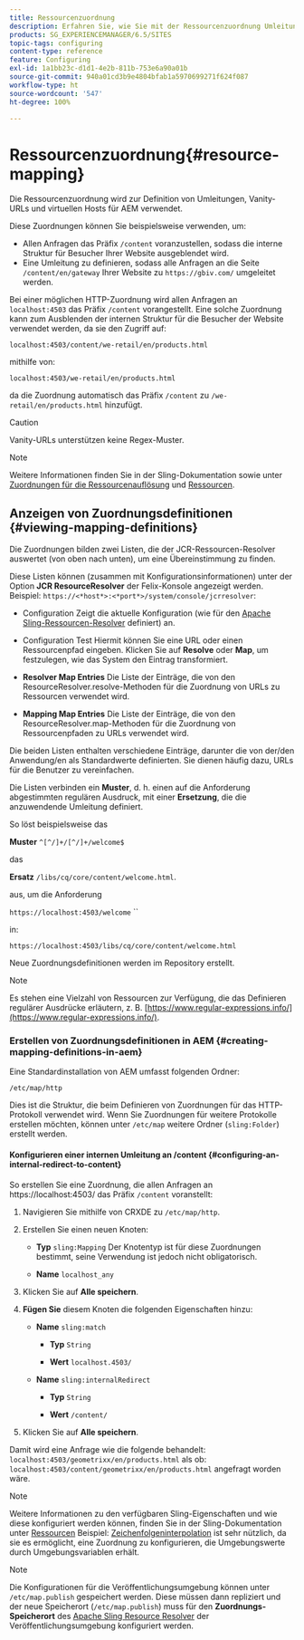 ```yaml
---
title: Ressourcenzuordnung
description: Erfahren Sie, wie Sie mit der Ressourcenzuordnung Umleitungen, Vanity-URLs und virtuelle Hosts für AEM definieren.
products: SG_EXPERIENCEMANAGER/6.5/SITES
topic-tags: configuring
content-type: reference
feature: Configuring
exl-id: 1a1bb23c-d1d1-4e2b-811b-753e6a90a01b
source-git-commit: 940a01cd3b9e4804bfab1a5970699271f624f087
workflow-type: ht
source-wordcount: '547'
ht-degree: 100%

---
```


# Ressourcenzuordnung{#resource-mapping}

Die Ressourcenzuordnung wird zur Definition von Umleitungen, Vanity-URLs und virtuellen Hosts für AEM verwendet.

Diese Zuordnungen können Sie beispielsweise verwenden, um:

* Allen Anfragen das Präfix `/content` voranzustellen, sodass die interne Struktur für Besucher Ihrer Website ausgeblendet wird.
* Eine Umleitung zu definieren, sodass alle Anfragen an die Seite `/content/en/gateway` Ihrer Website zu `https://gbiv.com/` umgeleitet werden.

Bei einer möglichen HTTP-Zuordnung wird allen Anfragen an `localhost:4503` das Präfix `/content` vorangestellt. Eine solche Zuordnung kann zum Ausblenden der internen Struktur für die Besucher der Website verwendet werden, da sie den Zugriff auf:

`localhost:4503/content/we-retail/en/products.html`

mithilfe von:

`localhost:4503/we-retail/en/products.html`

da die Zuordnung automatisch das Präfix `/content` zu `/we-retail/en/products.html` hinzufügt.

>[!CAUTION]
>
>Vanity-URLs unterstützen keine Regex-Muster.

>[!NOTE]
>
>Weitere Informationen finden Sie in der Sling-Dokumentation sowie unter [Zuordnungen für die Ressourcenauflösung](https://sling.apache.org/site/resources.html) und [Ressourcen](https://sling.apache.org/site/mappings-for-resource-resolution.html).

## Anzeigen von Zuordnungsdefinitionen {#viewing-mapping-definitions}

Die Zuordnungen bilden zwei Listen, die der JCR-Ressourcen-Resolver auswertet (von oben nach unten), um eine Übereinstimmung zu finden.

Diese Listen können (zusammen mit Konfigurationsinformationen) unter der Option **JCR ResourceResolver** der Felix-Konsole angezeigt werden. Beispiel: `https://<*host*>:<*port*>/system/console/jcrresolver`:

* Configuration
Zeigt die aktuelle Konfiguration (wie für den [Apache Sling-Ressourcen-Resolver](/help/overview/seo-and-url-management.md#etc-map) definiert) an.

* Configuration Test
Hiermit können Sie eine URL oder einen Ressourcenpfad eingeben. Klicken Sie auf **Resolve** oder **Map**, um festzulegen, wie das System den Eintrag transformiert.

* **Resolver Map Entries**
Die Liste der Einträge, die von den ResourceResolver.resolve-Methoden für die Zuordnung von URLs zu Ressourcen verwendet wird.

* **Mapping Map Entries**
Die Liste der Einträge, die von den ResourceResolver.map-Methoden für die Zuordnung von Ressourcenpfaden zu URLs verwendet wird.

Die beiden Listen enthalten verschiedene Einträge, darunter die von der/den Anwendung/en als Standardwerte definierten. Sie dienen häufig dazu, URLs für die Benutzer zu vereinfachen.

Die Listen verbinden ein **Muster**, d. h. einen auf die Anforderung abgestimmten regulären Ausdruck, mit einer **Ersetzung**, die die anzuwendende Umleitung definiert.

So löst beispielsweise das

**Muster** `^[^/]+/[^/]+/welcome$`

das

**Ersatz** `/libs/cq/core/content/welcome.html`.

aus, um die Anforderung

`https://localhost:4503/welcome` ``

in:

`https://localhost:4503/libs/cq/core/content/welcome.html`

Neue Zuordnungsdefinitionen werden im Repository erstellt.

>[!NOTE]
>
>Es stehen eine Vielzahl von Ressourcen zur Verfügung, die das Definieren regulärer Ausdrücke erläutern, z. B. [https://www.regular-expressions.info/](https://www.regular-expressions.info/).

### Erstellen von Zuordnungsdefinitionen in AEM {#creating-mapping-definitions-in-aem}

Eine Standardinstallation von AEM umfasst folgenden Ordner:

`/etc/map/http`

Dies ist die Struktur, die beim Definieren von Zuordnungen für das HTTP-Protokoll verwendet wird. Wenn Sie Zuordnungen für weitere Protokolle erstellen möchten, können unter `/etc/map` weitere Ordner (`sling:Folder`) erstellt werden.

#### Konfigurieren einer internen Umleitung an /content {#configuring-an-internal-redirect-to-content}

So erstellen Sie eine Zuordnung, die allen Anfragen an https://localhost:4503/ das Präfix `/content` voranstellt:

1. Navigieren Sie mithilfe von CRXDE zu `/etc/map/http`.

1. Erstellen Sie einen neuen Knoten:

   * **Typ** `sling:Mapping`
Der Knotentyp ist für diese Zuordnungen bestimmt, seine Verwendung ist jedoch nicht obligatorisch.

   * **Name** `localhost_any`

1. Klicken Sie auf **Alle speichern**.
1. **Fügen Sie** diesem Knoten die folgenden Eigenschaften hinzu:

   * **Name** `sling:match`

      * **Typ** `String`

      * **Wert** `localhost.4503/`
   * **Name** `sling:internalRedirect`

      * **Typ** `String`

      * **Wert** `/content/`


1. Klicken Sie auf **Alle speichern**.

Damit wird eine Anfrage wie die folgende behandelt:
`localhost:4503/geometrixx/en/products.html`
als ob:
`localhost:4503/content/geometrixx/en/products.html`
angefragt worden wäre.

>[!NOTE]
>
>Weitere Informationen zu den verfügbaren Sling-Eigenschaften und wie diese konfiguriert werden können, finden Sie in der Sling-Dokumentation unter [Ressourcen](https://sling.apache.org/site/mappings-for-resource-resolution.html)
>Beispiel: [Zeichenfolgeninterpolation](https://sling.apache.org/documentation/the-sling-engine/mappings-for-resource-resolution.html#string-interpolation-for-etcmap) ist sehr nützlich, da sie es ermöglicht, eine Zuordnung zu konfigurieren, die Umgebungswerte durch Umgebungsvariablen erhält.

>[!NOTE]
>
>Die Konfigurationen für die Veröffentlichungsumgebung können unter `/etc/map.publish` gespeichert werden. Diese müssen dann repliziert und der neue Speicherort (`/etc/map.publish`) muss für den **Zuordnungs-Speicherort** des [Apache Sling Resource Resolver](/help/overview/seo-and-url-management.md#etc-map) der Veröffentlichungsumgebung konfiguriert werden.
